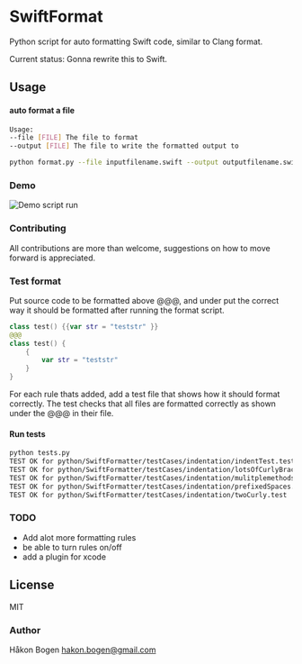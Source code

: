SwiftFormat
==============

Python script for auto formatting Swift code, similar to Clang format.
 
 Current status: Gonna rewrite this to Swift.

## Usage

#### auto format a file
```bash
Usage: 
--file [FILE] The file to format
--output [FILE] The file to write the formatted output to

python format.py --file inputfilename.swift --output outputfilename.swift
```
### Demo

![Demo script run](https://raw.githubusercontent.com/haaakon/SwiftFormat/b746a3d8e7e067faecc8997fc4b9acd17b5ecb5f/swiftformat.gif)

### Contributing

All contributions are more than welcome, suggestions on how to move forward is appreciated.

### Test format
Put source code to be formatted above @@@, and under put the correct way it should be formatted after running the format script.

```swift
class test() {{var str = "teststr" }}
@@@
class test() {
    {
        var str = "teststr"
    }
}
```

For each rule thats added, add a test file that shows how it should format correctly. The test checks that all files are formatted correctly as shown under the @@@ in their file.

#### Run tests
```bash
python tests.py
TEST OK for python/SwiftFormatter/testCases/indentation/indentTest.test
TEST OK for python/SwiftFormatter/testCases/indentation/lotsOfCurlyBraces.test
TEST OK for python/SwiftFormatter/testCases/indentation/mulitplemethodsinclass.test
TEST OK for python/SwiftFormatter/testCases/indentation/prefixedSpaces.test
TEST OK for python/SwiftFormatter/testCases/indentation/twoCurly.test
```



### TODO
- Add alot more formatting rules
- be able to turn rules on/off
- add a plugin for xcode

## License
MIT
### Author 
Håkon Bogen hakon.bogen@gmail.com

